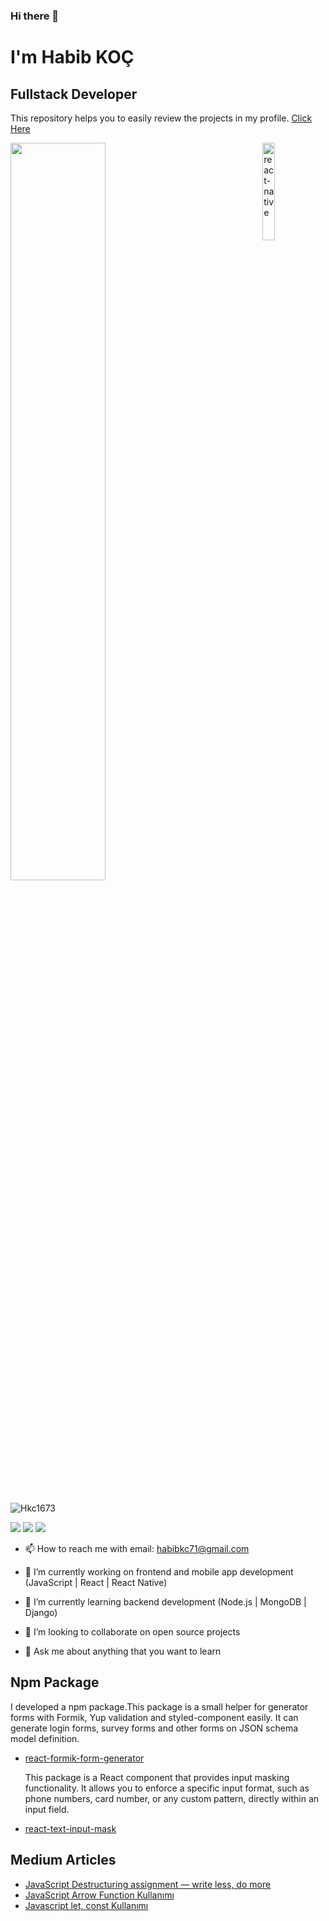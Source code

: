 ### Hi there 👋
<h1>I'm Habib KOÇ</h1>

 <h2>Fullstack Developer</h2>

This repository helps you to easily review the projects in my profile. 
[Click Here](https://hkc1673.github.io/Index-Of-GitHub-Profile/)

<img src="https://github-readme-stats.vercel.app/api?username=Hkc1673&show_icons=true&theme=dracula" align='center' width="55%">

<img src="./animation_500_kd7ngokt.gif" alt="react-native" width="20%" height="20%" align="right">

<br>
<br>
<p align="left"> <img src="https://komarev.com/ghpvc/?username=Hkc1673" alt="Hkc1673" /> </p>

[![](https://img.shields.io/badge/linkedin-%230077B5.svg?&style=for-the-badge&logo=linkedin&logoColor=white)](https://www.linkedin.com/in/habib-ko%C3%A7-4763281b7/)
[![](https://img.shields.io/badge/medium-%2312100E.svg?&style=for-the-badge&logo=medium&logoColor=white)](https://habibkc71.medium.com/)
[![](https://img.shields.io/badge/twitter-%231DA1F2.svg?&style=for-the-badge&logo=twitter&logoColor=white)](https://twitter.com/HabibKo71)

- 📫 How to reach me with email: habibkc71@gmail.com

- 🔭 I’m currently working on frontend and mobile app development (JavaScript | React | React Native)
- 🌱 I’m currently learning backend development (Node.js | MongoDB | Django)
- 👯 I’m looking to collaborate on open source projects
- 💬 Ask me about anything that you want to learn

## Npm Package
  I developed a npm package.This package is a small helper for generator forms with Formik, Yup validation and styled-component easily. It can generate login forms, survey forms and other forms on JSON schema model definition.
- [react-formik-form-generator](https://www.npmjs.com/package/react-formik-form-generator)

  This package is a React component that provides input masking functionality. It allows you to enforce a specific input format, such as phone numbers, card number, or any custom pattern, directly within an input field.
- [react-text-input-mask](https://www.npmjs.com/package/react-text-input-mask)

## Medium Articles

- [JavaScript Destructuring assignment — write less, do more](https://habibkc71.medium.com/javascript-destructuring-assignment-write-less-do-more-7046ee528470)
- [JavaScript Arrow Function Kullanımı](https://habibkc71.medium.com/javascript-arrow-function-kullan%C4%B1m%C4%B1-473856364486)
- [Javascript let, const Kullanımı](https://habibkc71.medium.com/javascript-let-const-kullan%C4%B1m%C4%B1-25bd1253d679)


<!--
**Hkc1673/Hkc1673** is a ✨ _special_ ✨ repository because its `README.md` (this file) appears on your GitHub profile.

Here are some ideas to get you started:

- 🔭 I’m currently working on ...
- 🌱 I’m currently learning ...
- 👯 I’m looking to collaborate on ...
- 🤔 I’m looking for help with ...
- 💬 Ask me about ...
- 📫 How to reach me: ...
- 😄 Pronouns: ...
- ⚡ Fun fact: ...
-->
